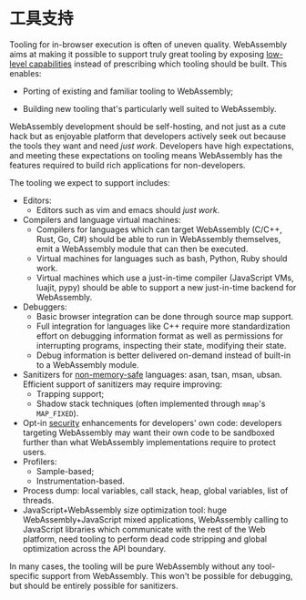 # 工具支持

Tooling for in-browser execution is often of uneven quality. WebAssembly aims at
making it possible to support truly great tooling by exposing
[low-level capabilities][] instead of prescribing which tooling should be
built. This enables:

* Porting of existing and familiar tooling to WebAssembly;
* Building new tooling that's particularly well suited to WebAssembly.

  [low-level capabilities]: https://extensiblewebmanifesto.org

WebAssembly development should be self-hosting, and not just as a cute hack but
as enjoyable platform that developers actively seek out because the tools they
want and need *just work*. Developers have high expectations, and meeting these
expectations on tooling means WebAssembly has the features required to build
rich applications for non-developers.

The tooling we expect to support includes:

* Editors:
  - Editors such as vim and emacs should *just work*.
* Compilers and language virtual machines:
  - Compilers for languages which can target WebAssembly (C/C++, Rust, Go, C#)
    should be able to run in WebAssembly themselves, emit a WebAssembly module
    that can then be executed.
  - Virtual machines for languages such as bash, Python, Ruby should work.
  - Virtual machines which use a just-in-time compiler (JavaScript VMs, luajit,
    pypy) should be able to support a new just-in-time backend for WebAssembly.
* Debuggers:
  - Basic browser integration can be done through source map support.
  - Full integration for languages like C++ require more standardization effort
    on debugging information format as well as permissions for interrupting
    programs, inspecting their state, modifying their state.
  - Debug information is better delivered on-demand instead of built-in to a
    WebAssembly module.
* Sanitizers for [non-memory-safe](Security.md#memory-safety) languages: asan,
  tsan, msan, ubsan. Efficient support of sanitizers may require improving:
  - Trapping support;
  - Shadow stack techniques (often implemented through `mmap`'s `MAP_FIXED`).
* Opt-in [security](Security.md) enhancements for developers' own code:
  developers targeting WebAssembly may want their own code to be sandboxed
  further than what WebAssembly implementations require to protect users.
* Profilers:
  - Sample-based;
  - Instrumentation-based.
* Process dump: local variables, call stack, heap, global variables, list of
  threads.
* JavaScript+WebAssembly size optimization tool: huge WebAssembly+JavaScript
  mixed applications, WebAssembly calling to JavaScript libraries which
  communicate with the rest of the Web platform, need tooling to perform
  dead code stripping and global optimization across the API boundary.

In many cases, the tooling will be pure WebAssembly without any tool-specific
support from WebAssembly. This won't be possible for debugging, but should be
entirely possible for sanitizers.
